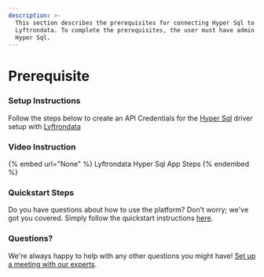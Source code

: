 ```yaml
---
description: >-
  This section describes the prerequisites for connecting Hyper Sql to
  Lyftrondata. To complete the prerequisites, the user must have admin access to
  Hyper Sql.
---
```


# Prerequisite

<mark style="color:blue;"></mark>

### Setup Instructions

Follow the steps below to create an API Credentials for the [Hyper Sql](None) driver setup with [Lyftrondata](https://www.lyftrondata.com)

### Video Instruction

{% embed url="None" %}
Lyftrondata Hyper Sql App Steps
{% endembed %}

### Quickstart Steps

Do you have questions about how to use the platform? Don't worry; we've got you covered. Simply follow the quickstart instructions [here](README.md).

### Questions? <a href="#questions" id="questions"></a>

We're always happy to help with any other questions you might have! [Set up a meeting with our experts](https://www.lyftrondata.com/book-a-meeting/).

